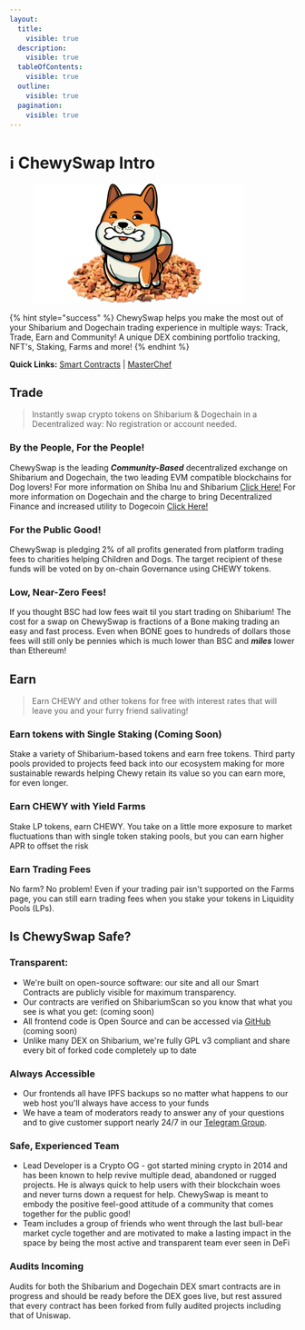 ```yaml
---
layout:
  title:
    visible: true
  description:
    visible: true
  tableOfContents:
    visible: true
  outline:
    visible: true
  pagination:
    visible: true
---
```


# ℹ ChewySwap Intro



<figure><img src=".gitbook/assets/8.png" alt="" width="375"><figcaption></figcaption></figure>

{% hint style="success" %}
ChewySwap helps you make the most out of your Shibarium and Dogechain trading experience in multiple ways: Track, Trade, Earn and Community! A unique DEX combining portfolio tracking, NFT's, Staking, Farms and more!
{% endhint %}

**Quick Links:** [Smart Contracts](broken-reference) | [MasterChef](broken-reference)

## Trade

> Instantly swap crypto tokens on Shibarium & Dogechain in a Decentralized way: No registration or account needed.

### By the People, For the People!

ChewySwap is the leading _**Community-Based**_ decentralized exchange on Shibarium and Dogechain, the two leading EVM compatible blockchains for Dog lovers! For more information on Shiba Inu and Shibarium [Click Here!](https://shib.io) For more information on Dogechain and the charge to bring Decentralized Finance and increased utility to Dogecoin [Click Here!](https://dogechain.dog)

### For the Public Good!

ChewySwap is pledging 2% of all profits generated from platform trading fees to charities helping Children and Dogs. The target recipient of these funds will be voted on by on-chain Governance using CHEWY tokens.

### Low, Near-Zero Fees!

If you thought BSC had low fees wait til you start trading on Shibarium! The cost for a swap on ChewySwap is fractions of a Bone making trading an easy and fast process. Even when BONE goes to hundreds of dollars those fees will still only be pennies which is much lower than BSC and _**miles**_ lower than Ethereum!

## &#x20;Earn

> Earn CHEWY and other tokens for free with interest rates that will leave you and your furry friend salivating!

### Earn tokens with Single Staking (Coming Soon)

Stake a variety of Shibarium-based tokens and earn free tokens. Third party pools provided to projects feed back into our ecosystem making for more sustainable rewards helping Chewy retain its value so you can earn more, for even longer.

### Earn CHEWY with Yield Farms

Stake LP tokens, earn CHEWY. You take on a little more exposure to market fluctuations than with single token staking pools, but you can earn higher APR to offset the risk

### Earn Trading Fees

No farm? No problem! Even if your trading pair isn't supported on the Farms page, you can still earn trading fees when you stake your tokens in Liquidity Pools (LPs).



## Is ChewySwap Safe?

### Transparent:

* We're built on open-source software: our site and all our Smart Contracts are publicly visible for maximum transparency.
* Our contracts are verified on ShibariumScan so you know that what you see is what you get: (coming soon)
* All frontend code is Open Source and can be accessed via [GitHub](https://github.com/PooDoge/DogeshrekDEX-UI) (coming soon)
* Unlike many DEX on Shibarium, we're fully GPL v3 compliant and share every bit of forked code completely up to date

### Always Accessible

* Our frontends all have IPFS backups so no matter what happens to our web host you'll always have access to your funds
* We have a team of moderators ready to answer any of your questions and to give customer support nearly 24/7 in our [Telegram Group](https://t.me/chewyswapcommunity).

### Safe, Experienced Team

* Lead Developer is a Crypto OG - got started mining crypto in 2014 and has been known to help revive multiple dead, abandoned or rugged projects. He is always quick to help users with their blockchain woes and never turns down a request for help. ChewySwap is meant to embody the positive feel-good attitude of a community that comes together for the public good!
* Team includes a group of friends who went through the last bull-bear market cycle together and are motivated to make a lasting impact in the space by being the most active and transparent team ever seen in DeFi

### Audits Incoming

Audits for both the Shibarium and Dogechain DEX smart contracts are in progress and should be ready before the DEX goes live, but rest assured that every contract has been forked from fully audited projects including that of Uniswap.

